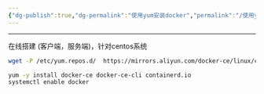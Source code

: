```yaml
---
{"dg-publish":true,"dg-permalink":"使用yum安装docker","permalink":"/使用yum安装docker/","noteIcon":"","created":"2021-11-19","updated":""}
---
```


---
在线搭建 (客户端，服务端)，针对centos系统

```bash
wget -P /etc/yum.repos.d/  https://mirrors.aliyun.com/docker-ce/linux/centos/docker-ce.repo
```

```bash
yum -y install docker-ce docker-ce-cli containerd.io
systemctl enable docker
```